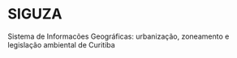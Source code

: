 # SIGUZA
 Sistema de Informacões Geográficas: urbanização, zoneamento e legislação ambiental de Curitiba
